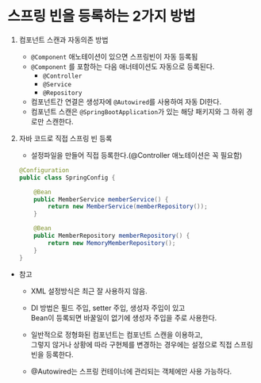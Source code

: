 스프링 빈을 등록하는 2가지 방법
==========================
1. 컴포넌트 스캔과 자동의존 방법    
    * `@Component` 애노테이션이 있으면 스프링빈이 자동 등록됨
    * `@Component` 를 포함하는 다음 애너테이션도 자동으로 등록된다.
        * `@Controller`
        * `@Service`
        * `@Repository`
    * 컴포넌트간 연결은 생성자에 `@Autowired`를 사용하여 자동 DI한다.
    * 컴포넌트 스캔은 `@SpringBootApplication`가 있는 해당 패키지와 그 하위 경로만 스캔한다.
   
2. 자바 코드로 직접 스프링 빈 등록
    * 설정파일을 만들어 직접 등록한다.(@Controller 애노테이션은 꼭 필요함)
    ```java
    @Configuration
    public class SpringConfig {
   
        @Bean
        public MemberService memberService() {
            return new MemberService(memberRepository());
        }

        @Bean
        public MemberRepository memberRepository() {
            return new MemoryMemberRepository();
        }
    }
    ```
   
* 참고
   * XML 설정방식은 최근 잘 사용하지 않음.
   * DI 방법은 필드 주입, setter 주입, 생성자 주입이 있고  
     Bean이 등록되면 바꿀일이 없기에 생성자 주입을 주로 사용한다.
     
   * 일반적으로 정형화된 컴포넌트는 컴포넌트 스캔을 이용하고,  
      그렇지 않거나 상황에 따라 구현체를 변경하는 경우에는 설정으로 직접 스프링 빈을 등록한다.
     
   * @Autowired는 스프링 컨테이너에 관리되는 객체에만 사용 가능하다.